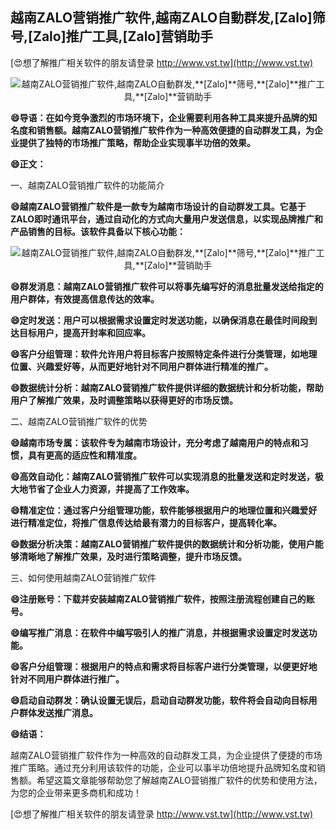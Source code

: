## **越南ZALO营销推广软件,越南ZALO自動群发,**[Zalo]**筛号,**[Zalo]**推广工具,**[Zalo]**营销助手**

[😍想了解推广相关软件的朋友请登录 http://www.vst.tw](http://www.vst.tw)

 <center><img src="https://vst.tw/MP4/tuiguang/png/8.png" alt="越南ZALO营销推广软件,越南ZALO自動群发,**[Zalo]**筛号,**[Zalo]**推广工具,**[Zalo]**营销助手"></center>

**😄导语：在如今竞争激烈的市场环境下，企业需要利用各种工具来提升品牌的知名度和销售额。越南ZALO营销推广软件作为一种高效便捷的自动群发工具，为企业提供了独特的市场推广策略，帮助企业实现事半功倍的效果。**

**😄正文：**

一、越南ZALO营销推广软件的功能简介

**😄越南ZALO营销推广软件是一款专为越南市场设计的自动群发工具。它基于ZALO即时通讯平台，通过自动化的方式向大量用户发送信息，以实现品牌推广和产品销售的目标。该软件具备以下核心功能：**

 <center><img src="https://vst.tw/MP4/tuiguang/png/6.png" alt="越南ZALO营销推广软件,越南ZALO自動群发,**[Zalo]**筛号,**[Zalo]**推广工具,**[Zalo]**营销助手"></center>

**😄群发消息：越南ZALO营销推广软件可以将事先编写好的消息批量发送给指定的用户群体，有效提高信息传达的效率。**

**😄定时发送：用户可以根据需求设置定时发送功能，以确保消息在最佳时间段到达目标用户，提高开封率和回应率。**

**😄客户分组管理：软件允许用户将目标客户按照特定条件进行分类管理，如地理位置、兴趣爱好等，从而更好地针对不同用户群体进行精准的推广。**

**😄数据统计分析：越南ZALO营销推广软件提供详细的数据统计和分析功能，帮助用户了解推广效果，及时调整策略以获得更好的市场反馈。**

二、越南ZALO营销推广软件的优势

**😄越南市场专属：该软件专为越南市场设计，充分考虑了越南用户的特点和习惯，具有更高的适应性和精准度。**

**😄高效自动化：越南ZALO营销推广软件可以实现消息的批量发送和定时发送，极大地节省了企业人力资源，并提高了工作效率。**

**😄精准定位：通过客户分组管理功能，软件能够根据用户的地理位置和兴趣爱好进行精准定位，将推广信息传达给最有潜力的目标客户，提高转化率。**

**😄数据分析决策：越南ZALO营销推广软件提供的数据统计和分析功能，使用户能够清晰地了解推广效果，及时进行策略调整，提升市场反馈。**

三、如何使用越南ZALO营销推广软件

**😄注册账号：下载并安装越南ZALO营销推广软件，按照注册流程创建自己的账号。**

**😄编写推广消息：在软件中编写吸引人的推广消息，并根据需求设置定时发送功能。**

**😄客户分组管理：根据用户的特点和需求将目标客户进行分类管理，以便更好地针对不同用户群体进行推广。**

**😄启动自动群发：确认设置无误后，启动自动群发功能，软件将会自动向目标用户群体发送推广消息。**

**😄结语：**

越南ZALO营销推广软件作为一种高效的自动群发工具，为企业提供了便捷的市场推广策略。通过充分利用该软件的功能，企业可以事半功倍地提升品牌知名度和销售额。希望这篇文章能够帮助您了解越南ZALO营销推广软件的优势和使用方法，为您的企业带来更多商机和成功！

[😍想了解推广相关软件的朋友请登录 http://www.vst.tw](http://www.vst.tw)



